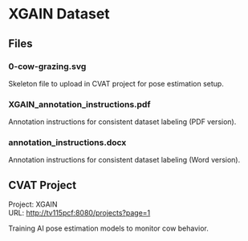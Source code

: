 # XGAIN Dataset

## Files

### 0-cow-grazing.svg
Skeleton file to upload in CVAT project for pose estimation setup.

### XGAIN_annotation_instructions.pdf
Annotation instructions for consistent dataset labeling (PDF version).

### annotation_instructions.docx
Annotation instructions for consistent dataset labeling (Word version).

## CVAT Project

Project: XGAIN  
URL: [http://tv115pcf:8080/projects?page=1](http://tv115pcf:8080/projects?page=1)

Training AI pose estimation models to monitor cow behavior.
